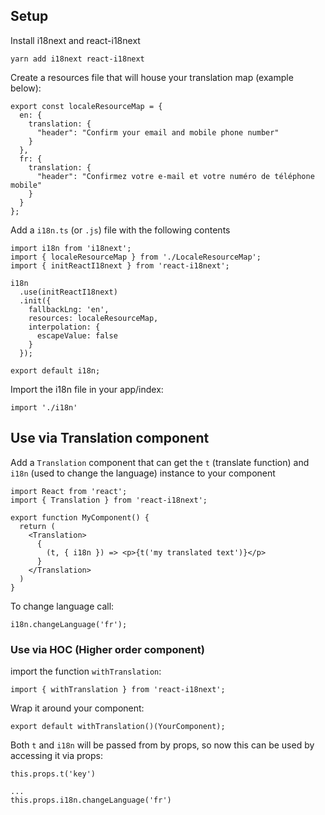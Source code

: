 ## Setup
Install i18next and react-i18next

```
yarn add i18next react-i18next
```

Create a resources file that will house your translation map (example below):

```
export const localeResourceMap = {
  en: {
    translation: {
      "header": "Confirm your email and mobile phone number"
    }
  },
  fr: {
    translation: {
      "header": "Confirmez votre e-mail et votre numéro de téléphone mobile"
    }
  }
};
```

Add a `i18n.ts` (or `.js`) file with the following contents

```
import i18n from 'i18next';
import { localeResourceMap } from './LocaleResourceMap';
import { initReactI18next } from 'react-i18next';

i18n
  .use(initReactI18next)
  .init({
    fallbackLng: 'en',
    resources: localeResourceMap,
    interpolation: {
      escapeValue: false
    }
  });

export default i18n;
```

Import the i18n file in your app/index:

```
import './i18n'
```

## Use via Translation component
Add a `Translation` component that can get the `t` (translate function) and `i18n` (used to change the language) instance to your component

```
import React from 'react';
import { Translation } from 'react-i18next';

export function MyComponent() {
  return (
    <Translation>
      {
        (t, { i18n }) => <p>{t('my translated text')}</p>
      }
    </Translation>
  )
}
```

To change language call:

```
i18n.changeLanguage('fr');
```

### Use via HOC (Higher order component)
import the function `withTranslation`:

```
import { withTranslation } from 'react-i18next';
```

Wrap it around your component:

```
export default withTranslation()(YourComponent);
```

Both `t` and `i18n` will be passed from by props, so now this can be used by accessing it via props:

```
this.props.t('key')

...
this.props.i18n.changeLanguage('fr')
```